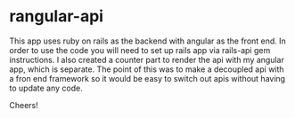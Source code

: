 # rangular-api

This app uses ruby on rails as the backend with angular as the front end. In order to use the code you will need to set up rails app via rails-api gem instructions. I also created a counter part to render the api with my angular app, which is separate. The point of this was to make a decoupled api with a fron end framework so it would be easy to switch out apis without having to update any code.

Cheers!
